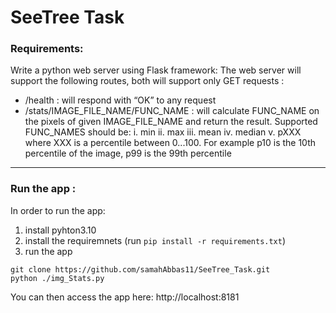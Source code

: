 # SeeTree Task

### Requirements: 
Write a python web server using Flask framework:
The web server will support the following routes, both will support only GET requests :
- /health : will respond with “OK” to any request
- /stats/IMAGE_FILE_NAME/FUNC_NAME : will calculate FUNC_NAME on the pixels of given IMAGE_FILE_NAME and    return the result. 
    Supported FUNC_NAMES should be:
    i. min
    ii. max
    iii. mean
    iv. median
    v. pXXX where XXX is a percentile between 0...100. For example p10 is the  10th percentile of the image, p99 is the 99th percentile
______________________________________________
### Run the app  :
 In order to run the app:
 1. install pyhton3.10
 2. install the requiremnets (run ```pip install -r requirements.txt```)
 3. run the app
```
git clone https://github.com/samahAbbas11/SeeTree_Task.git
python ./img_Stats.py
```

You can then access the app here: http://localhost:8181


